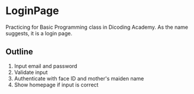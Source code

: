 # LoginPage
Practicing for Basic Programming class in Dicoding Academy. As the name suggests, it is a login page.

## Outline
1. Input email and password
2. Validate input
3. Authenticate with face ID and mother's maiden name
4. Show homepage if input is correct
